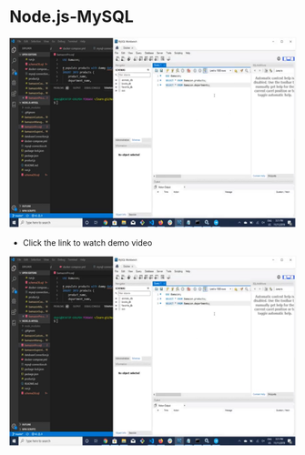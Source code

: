 # Node.js-MySQL

  
<img src="images/nodejs&mysql02.png" >

- Click the link to watch demo video

<a href="https://youtu.be/zkEF8Z8OAK0"><img src="images/nodejs&mysql02.png" ></a>
